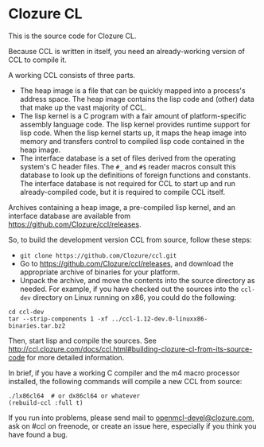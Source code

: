 # Clozure CL

This is the source code for Clozure CL.

Because CCL is written in itself, you need an already-working version of CCL to compile it.

A working CCL consists of three parts.
* The heap image is a file that can be quickly mapped into a process's address space.  The heap image contains the lisp code and (other) data that make up the vast majority of CCL.
* The lisp kernel is a C program with a fair amount of platform-specific assembly language code.  The lisp kernel provides runtime support for lisp code.  When the lisp kernel starts up, it maps the heap image into memory and transfers control to compiled lisp code contained in the heap image.
* The interface database is a set of files derived from the operating system's C header files. The `#_` and `#$` reader macros consult this database to look up the definitions of foreign functions and constants.  The interface database is not required for CCL to start up and run already-compiled code, but it is required to compile CCL itself.

Archives containing a heap image, a pre-compiled lisp kernel, and an interface database are available from https://github.com/Clozure/ccl/releases.

So, to build the development version CCL from source, follow these steps:
* `git clone https://github.com/Clozure/ccl.git`
* Go to https://github.com/Clozure/ccl/releases, and download the appropriate archive of binaries for your platform.
* Unpack the archive, and move the contents into the source directory as needed.  For example, if you have checked out the sources into the `ccl-dev` directory on Linux running on x86, you could do the following:
```
cd ccl-dev
tar --strip-components 1 -xf ../ccl-1.12-dev.0-linuxx86-binaries.tar.bz2
```
Then, start lisp and compile the sources. See http://ccl.clozure.com/docs/ccl.html#building-clozure-cl-from-its-source-code for more detailed information.

In brief, if you have a working C compiler and the m4 macro processor installed, the following commands will compile a new CCL from source:
```
./lx86cl64  # or dx86cl64 or whatever
(rebuild-ccl :full t)
```

If you run into problems, please send mail to openmcl-devel@clozure.com, ask on #ccl on freenode, or create an issue here, especially if you think you have found a bug.

